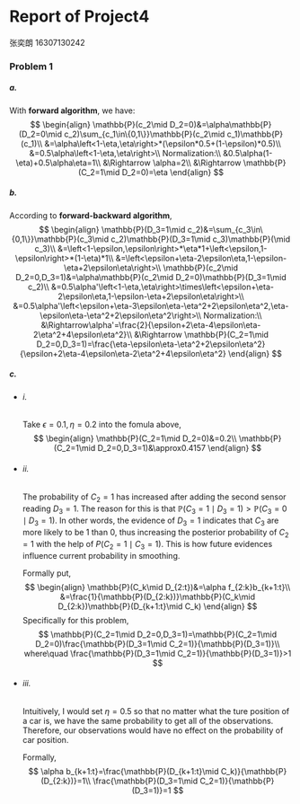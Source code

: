 # Report of Project4

张奕朗 16307130242



### Problem 1

##### a.

With **forward algorithm**, we have:
$$
\begin{align}
\mathbb{P}(c_2\mid D_2=0)&=\alpha\mathbb{P}(D_2=0\mid c_2)\sum_{c_1\in\{0,1\}}\mathbb{P}(c_2\mid c_1)\mathbb{P}(c_1)\\
&=\alpha\left<1-\eta,\eta\right>*(\epsilon*0.5+(1-\epsilon)*0.5)\\
&=0.5\alpha\left<1-\eta,\eta\right>\\
Normalization:\\
&0.5\alpha(1-\eta)+0.5\alpha\eta=1\\
&\Rightarrow \alpha=2\\
&\Rightarrow \mathbb{P}(C_2=1\mid D_2=0)=\eta
\end{align}
$$


##### b.

According to **forward-backward algorithm**,
$$
\begin{align}
\mathbb{P}(D_3=1\mid c_2)&=\sum_{c_3\in\{0,1\}}\mathbb{P}(c_3\mid c_2)\mathbb{P}(D_3=1\mid c_3)\mathbb{P}(\mid c_3)\\
&=\left<1-\epsilon,\epsilon\right>*\eta*1+\left<\epsilon,1-\epsilon\right>*(1-\eta)*1\\
&=\left<\epsilon+\eta-2\epsilon\eta,1-\epsilon-\eta+2\epsilon\eta\right>\\
\mathbb{P}(c_2\mid D_2=0,D_3=1)&=\alpha\mathbb{P}(c_2\mid D_2=0)\mathbb{P}(D_3=1\mid c_2)\\
&=0.5\alpha'\left<1-\eta,\eta\right>\times\left<\epsilon+\eta-2\epsilon\eta,1-\epsilon-\eta+2\epsilon\eta\right>\\
&=0.5\alpha'\left<\epsilon+\eta-3\epsilon\eta-\eta^2+2\epsilon\eta^2,\eta-\epsilon\eta-\eta^2+2\epsilon\eta^2\right>\\
Normalization:\\
&\Rightarrow\alpha'=\frac{2}{\epsilon+2\eta-4\epsilon\eta-2\eta^2+4\epsilon\eta^2}\\
&\Rightarrow \mathbb{P}(C_2=1\mid D_2=0,D_3=1)=\frac{\eta-\epsilon\eta-\eta^2+2\epsilon\eta^2}{\epsilon+2\eta-4\epsilon\eta-2\eta^2+4\epsilon\eta^2}
\end{align}
$$


##### c.

- ###### i. 

  Take $\epsilon=0.1,\eta=0.2$ into the fomula above,
  $$
  \begin{align}
  \mathbb{P}(C_2=1\mid D_2=0)&=0.2\\
  \mathbb{P}(C_2=1\mid D_2=0,D_3=1)&\approx0.4157
  \end{align}
  $$

  

- ###### ii.

  The probability of $C_2=1$ has increased after adding the second sensor reading $D_3=1$. The reason for this is that $\mathbb{P}(C_3=1\mid D_3=1)>\mathbb{P}(C_3=0\mid D_3=1)$. In other words, the evidence of $D_3=1$ indicates that $C_3$ are more likely to be 1 than 0, thus increasing the posterior probability of $C_2=1$ with the help of $P(C_2=1\mid C_3=1)$. This is how future evidences influence current probability in smoothing.

  Formally put, 
  $$
  \begin{align}
  \mathbb{P}(C_k\mid D_{2:t})&=\alpha f_{2:k}b_{k+1:t}\\
  &=\frac{1}{\mathbb{P}(D_{2:k})}\mathbb{P}(C_k\mid D_{2:k})\mathbb{P}(D_{k+1:t}\mid C_k)
  \end{align}
  $$
  Specifically for this problem,
  $$
  \mathbb{P}(C_2=1\mid D_2=0,D_3=1)=\mathbb{P}(C_2=1\mid D_2=0)\frac{\mathbb{P}(D_3=1\mid C_2=1)}{\mathbb{P}(D_3=1)}\\
  where\quad \frac{\mathbb{P}(D_3=1\mid C_2=1)}{\mathbb{P}(D_3=1)}>1
  $$
  
- ###### iii.

  Intuitively, I would set $\eta=0.5$ so that no matter what the ture position of a car is, we have the same probability to get all of the observations. Therefore, our observations would have no effect on the probability of car position.

  Formally,
  $$
  \alpha b_{k+1:t}=\frac{\mathbb{P}(D_{k+1:t}\mid C_k)}{\mathbb{P}(D_{2:k})}=1\\
  \frac{\mathbb{P}(D_3=1\mid C_2=1)}{\mathbb{P}(D_3=1)}=1
  $$
  
